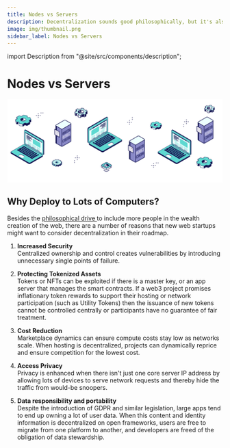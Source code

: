 ```yaml
---
title: Nodes vs Servers
description: Decentralization sounds good philosophically, but it's also just better design.
image: img/thumbnail.png
sidebar_label: Nodes vs Servers
---
```


import Description from "@site/src/components/description";

# Nodes vs Servers

![banner](../img/Nodes%20vs%20Servers.svg)

<Description
  text="Decentralization sounds good philosophically, but it's also just better
  design."
/>

## Why Deploy to Lots of Computers?

Besides the [philosophical drive ](/concepts/koii-summary/philosophy)to include more people in the wealth creation of the web, there are a number of reasons that new web startups might want to consider decentralization in their roadmap.&#x20;

1. **Increased Security**<br/>
   Centralized ownership and control creates vulnerabilities by introducing unnecessary single points of failure.

2. **Protecting Tokenized Assets**<br/>
   Tokens or NFTs can be exploited if there is a master key, or an app server that manages the smart contracts. If a web3 project promises inflationary token rewards to support their hosting or network participation (such as Utility Tokens) then the issuance of new tokens cannot be controlled centrally or participants have no guarantee of fair treatment.

3. **Cost Reduction**<br/>
   Marketplace dynamics can ensure compute costs stay low as networks scale. When hosting is decentralized, projects can dynamically reprice and ensure competition for the lowest cost.

4. **Access Privacy**<br/>
   Privacy is enhanced when there isn't just one core server IP address by allowing lots of devices to serve network requests and thereby hide the traffic from would-be snoopers.

5. **Data responsibility and portability**<br/>
   Despite the introduction of GDPR and similar legislation, large apps tend to end up owning a lot of user data. When this content and identity information is decentralized on open frameworks, users are free to migrate from one platform to another, and developers are freed of the obligation of data stewardship.&#x20;
